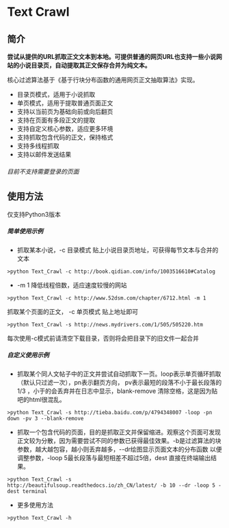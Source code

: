 # Text Crawl
## 简介
**尝试从提供的URL抓取正文文本到本地。可提供普通的网页URL也支持一些小说网站的小说目录页，自动提取其正文保存合并为纯文本。**

核心过滤算法基于《基于行块分布函数的通用网页正文抽取算法》实现。
* 目录页模式，适用于小说抓取
* 单页模式，适用于提取普通页面正文
* 支持以当前页为基础向前或向后翻页
* 支持在页面有多段正文的提取
* 支持自定义核心参数，适应更多环境
* 支持抓取包含代码的正文，保持格式
* 支持多线程抓取
* 支持以邮件发送结果
###### 目前不支持需要登录的页面


## 使用方法
仅支持Python3版本

##### 简单使用示例

* 抓取某本小说，-c 目录模式 贴上小说目录页地址，可获得每节文本与合并的文本
```
>python Text_Crawl -c http://book.qidian.com/info/1003516610#Catalog
```
* -m 1 降低线程倍数，适应速度较慢的网站
```
>python Text_Crawl -c http://www.52dsm.com/chapter/6712.html -m 1
```
抓取某个页面的正文， -c 单页模式 贴上地址即可
```
>python Text_Crawl -s http://news.mydrivers.com/1/505/505220.htm
```
每次使用-c模式前请清空下载目录，否则将会把目录下的旧文件一起合并

##### 自定义使用示例
* 抓取某个同人文帖子中的正文并尝试自动抓取下一页。loop表示单页循环抓取（默认只过滤一次），pn表示翻页方向， pv表示最短的段落不小于最长段落的1/3 ，小于的会丢弃并在日志中显示，blank-remove 清除空格，这是因为贴吧的html很混乱。
```
>python Text_Crawl -s http://tieba.baidu.com/p/4794348007 -loop -pn down -pv 3 --blank-remove
```
* 抓取一个包含代码的页面，目的是抓取正文并保留缩进。观察这个页面可发现正文较为分散，因为需要尝试不同的参数已获得最佳效果。-b是过滤算法的块参数，越大越包容，越小则丢弃越多，--dr绘图显示页面文本的分布函数 以便调整参数，-loop 5最长段落与最短相差不超过5倍，dest 直接在终端输出结果。
```
>python Text_Crawl -s http://beautifulsoup.readthedocs.io/zh_CN/latest/ -b 10 --dr -loop 5 -dest terminal
```

* 更多使用方法
```
>python Text_Crawl -h
```
